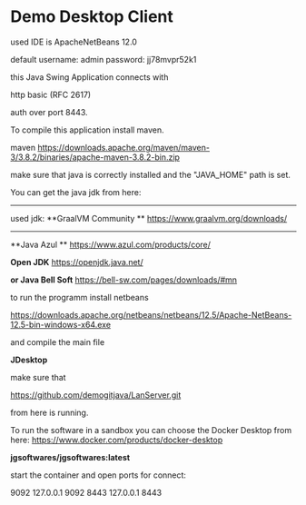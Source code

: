 
Demo Desktop Client
============================================================

used IDE is ApacheNetBeans 12.0


default username: admin
        password: jj78mvpr52k1



this Java Swing Application connects with 

http basic (RFC 2617) 

auth over port 8443.





To compile this application install maven.

maven
https://downloads.apache.org/maven/maven-3/3.8.2/binaries/apache-maven-3.8.2-bin.zip

make sure that java is correctly installed and the "JAVA_HOME" path is set.

You can get the java jdk from here:

----------------------------------------------

used jdk:
**GraalVM Community **
https://www.graalvm.org/downloads/

----------------------------------------------

**Java Azul **
https://www.azul.com/products/core/

**Open JDK**
https://openjdk.java.net/

**or Java Bell Soft**
https://bell-sw.com/pages/downloads/#mn



to run the programm install netbeans

https://downloads.apache.org/netbeans/netbeans/12.5/Apache-NetBeans-12.5-bin-windows-x64.exe

and compile the main file 

**JDesktop**



make sure that 

https://github.com/demogitjava/LanServer.git

from here is running.



To run the software in a sandbox you can choose the Docker Desktop from here:
https://www.docker.com/products/docker-desktop


**jgsoftwares/jgsoftwares:latest** 

start the container and open ports for connect:

9092 127.0.0.1 9092
8443 127.0.0.1 8443











